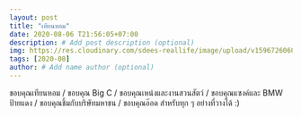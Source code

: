 ```yaml
---
layout: post
title: "เทียนหอม"
date: 2020-08-06 T21:56:05+07:00
description: # Add post description (optional)
img: https://res.cloudinary.com/sdees-reallife/image/upload/v1596726060/IMG_20200806_184500.jpg # Add image post (optional)
tags: [2020-08]
author: # Add name author (optional)
---
```

ขอบคุณเทียนหอม / ขอบคุณ Big C / ขอบคุณเหน่งและงานสวนสัตว์ / ขอบคุณแซงค์และ BMW ป้ายแดง / ขอบคุณชิ้มกับบริษัทมหาชน / ขอบคุณอ๊อด สำหรับทุก ๆ อย่างที่วางได้ :)

<i class="fa fa-child" style="color:plum"></i>
